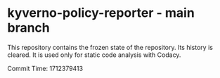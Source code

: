 # kyverno-policy-reporter - main branch

This repository contains the frozen state of the repository.
Its history is cleared. It is used only for static code
analysis with Codacy.

Commit Time: 1712379413